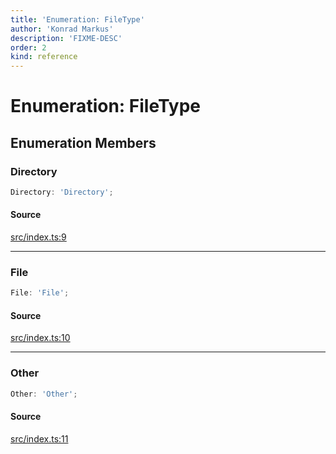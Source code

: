 ```yaml
---
title: 'Enumeration: FileType'
author: 'Konrad Markus'
description: 'FIXME-DESC'
order: 2
kind: reference
---
```


# Enumeration: FileType

## Enumeration Members

### Directory

```ts
Directory: 'Directory';
```

#### Source

[src/index.ts:9](https://github.com/konkerdotdev/tiny-filesystem-fp/blob/900743fd8cf49d9e7c3831c08b0b3c0dd3e06fb2/src/index.ts#L9)

---

### File

```ts
File: 'File';
```

#### Source

[src/index.ts:10](https://github.com/konkerdotdev/tiny-filesystem-fp/blob/900743fd8cf49d9e7c3831c08b0b3c0dd3e06fb2/src/index.ts#L10)

---

### Other

```ts
Other: 'Other';
```

#### Source

[src/index.ts:11](https://github.com/konkerdotdev/tiny-filesystem-fp/blob/900743fd8cf49d9e7c3831c08b0b3c0dd3e06fb2/src/index.ts#L11)
